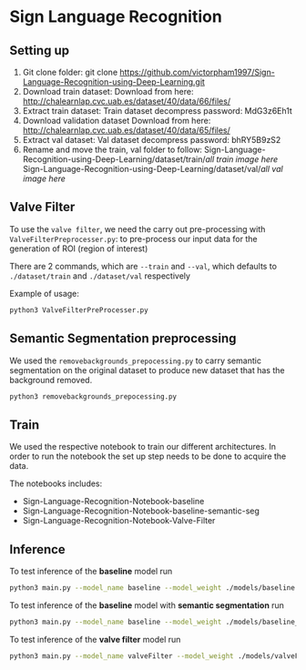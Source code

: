 # Sign Language Recognition

## Setting up

1. Git clone folder:
git clone https://github.com/victorpham1997/Sign-Language-Recognition-using-Deep-Learning.git
2. Download train dataset:
    Download from here: http://chalearnlap.cvc.uab.es/dataset/40/data/66/files/
3. Extract train dataset:
    Train dataset decompress password: MdG3z6Eh1t
4. Download validation dataset 
    Download from here: http://chalearnlap.cvc.uab.es/dataset/40/data/65/files/
5. Extract val dataset: 
    Val dataset decompress password: bhRY5B9zS2
6. Rename and move the train, val folder to follow: 
    Sign-Language-Recognition-using-Deep-Learning/dataset/train/*all train image here*
    Sign-Language-Recognition-using-Deep-Learning/dataset/val/*all val image here*

## Valve Filter

To use the `valve filter`, we need the carry out pre-processing with `ValveFilterPreprocesser.py`: to pre-process our input data for the generation of ROI (region of interest)

There are 2 commands, which are `--train` and `--val`, which defaults to `./dataset/train` and `./dataset/val` respectively

Example of usage:

```bash
python3 ValveFilterPreProcesser.py
```

## Semantic Segmentation preprocessing

We used the `removebackgrounds_prepocessing.py` to carry semantic segmentation on the original dataset to produce new dataset that has the background removed.

```bash
python3 removebackgrounds_prepocessing.py
```

## Train

We used the respective notebook to train our different architectures. In order to run the notebook the set up step needs to be done to acquire the data.

The notebooks includes: 

- Sign-Language-Recognition-Notebook-baseline
- Sign-Language-Recognition-Notebook-baseline-semantic-seg
- Sign-Language-Recognition-Notebook-Valve-Filter

## Inference

To test inference of the **baseline** model run

```bash
python3 main.py --model_name baseline --model_weight ./models/baseline.pt --video ./samples/signer0_sample29_color.mp4 --label ./dataset/train_labels.csv
```

To test inference of the **baseline** model with **semantic segmentation** run

```bash
python3 main.py --model_name baseline --model_weight ./models/baseline_ss.pt --video ./samples/signer0_sample10_color.mp4 --label ./dataset/train_labels.csv
```

To test inference of the **valve filter** model run

```bash
python3 main.py --model_name valveFilter --model_weight ./models/valveFilter.pt --video ./samples/signer0_sample29_color.mp4 --label ./dataset/train_labels.csv 
```

# 